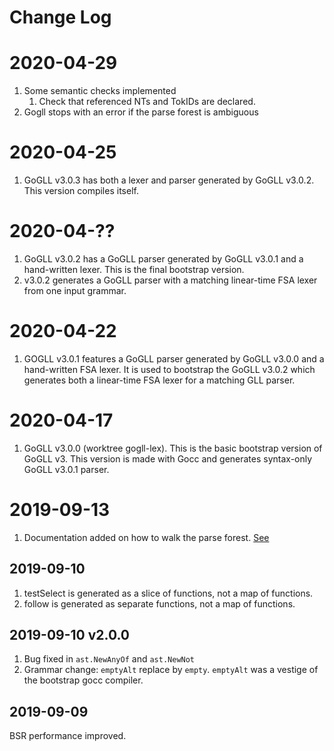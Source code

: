 # Change Log

# 2020-04-29
1. Some semantic checks implemented
	1. Check that referenced NTs and TokIDs are declared.
1. Gogll stops with an error if the parse forest is ambiguous

# 2020-04-25
1. GoGLL v3.0.3 has both a lexer and parser generated by GoGLL v3.0.2. This version compiles itself.

# 2020-04-??
1. GoGLL v3.0.2 has a GoGLL parser generated by GoGLL v3.0.1 and a hand-written lexer. This is the final bootstrap version.
1. v3.0.2 generates a GoGLL parser with a matching linear-time FSA lexer from one input grammar.

# 2020-04-22
1. GOGLL v3.0.1 features a GoGLL parser generated by GoGLL v3.0.0 and a hand-written
FSA lexer. It is used to bootstrap the GoGLL v3.0.2 which generates both a linear-time FSA 
lexer for a matching GLL parser.

# 2020-04-17 
1. GoGLL v3.0.0 (worktree gogll-lex). This is the basic bootstrap version of GoGLL v3. 
This version is made with Gocc and generates syntax-only GoGLL v3.0.1 parser.

# 2019-09-13
1. Documentation added on how to walk the parse forest. [See](doc/bsr/bsr.md)

## 2019-09-10
1. testSelect is generated as a slice of functions, not a map of functions.
1. follow is generated as separate functions, not a map of functions.

## 2019-09-10 v2.0.0
1. Bug fixed in `ast.NewAnyOf` and `ast.NewNot`
1. Grammar change: `emptyAlt` replace by `empty`. `emptyAlt` was a vestige of 
the bootstrap gocc compiler.

## 2019-09-09
BSR performance improved. 